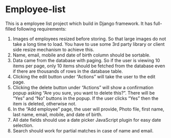 # Employee-list
This is a employee list project which build in Django framework. It has full-filled following requirements:
1. Images of employees resized before storing. So that large images do not take a long time to load. You have to use some 3rd party library or client side resize mechanism to achieve this.
2. Name, email, mobile and date of birth column should be sortable.
3. Data came from the database with paging. So if the user is viewing 10 items per page, only 10 items should be fetched from the database even if there are thousands of rows in the database table. 
4. Clicking the edit button under “Actions” will take the user to the edit page.
5. Clicking the delete button under “Actions” will show a confirmation popup asking “Are you sure, you want to delete this?”. There will be “Yes” and “No” buttons in the popup. If the user clicks “Yes” then the item is deleted, otherwise not.
6. In the “Add employee” page, the user will provide, Photo file, first name, last name, email, mobile, and date of birth. 
7. All date fields should use a date picker JavaScript plugin for easy date selection. 
8. Search should work for partial matches in case of name and email.
